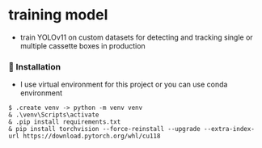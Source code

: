 # training model
- train YOLOv11 on custom datasets for detecting and tracking single or multiple cassette boxes in production

###  :electric_plug: Installation
- I use virtual environment for this project or you can use conda environment
```
$ .create venv -> python -m venv venv
& .\venv\Scripts\activate
& .pip install requirements.txt
& pip install torchvision --force-reinstall --upgrade --extra-index-url https://download.pytorch.org/whl/cu118
```

